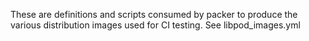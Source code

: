 These are definitions and scripts consumed by packer to produce the
various distribution images used for CI testing. See libpod_images.yml

